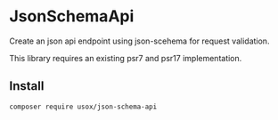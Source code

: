 # JsonSchemaApi

Create an json api endpoint using json-scehema for request validation.

This library requires an existing psr7 and psr17 implementation.

## Install

```
composer require usox/json-schema-api
```
